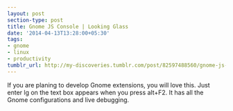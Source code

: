 ```yaml
---
layout: post
section-type: post
title: Gnome JS Console | Looking Glass
date: '2014-04-13T13:28:00+05:30'
tags:
- gnome
- linux
- productivity
tumblr_url: http://my-discoveries.tumblr.com/post/82597488560/gnome-js-console-looking-glass
---
```

If you are planing to develop Gnome extensions, you will love this. Just enter lg on the text box appears when you press alt+F2. It has all the Gnome configurations and live debugging. 
